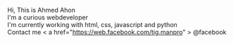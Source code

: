 Hi, This is Ahmed Ahon <br>
I'm a curious webdeveloper <br>
I'm currently working with html, css, javascript and python <br>
Contact me < a href="https://web.facebook.com/tig.manpro" > @facebook </a>
